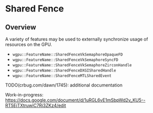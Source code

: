 # Shared Fence

## Overview

A variety of features may be used to externally synchronize usage of resources on the GPU.

- `wgpu::FeatureName::SharedFenceVkSemaphoreOpaqueFD`
- `wgpu::FeatureName::SharedFenceVkSemaphoreSyncFD`
- `wgpu::FeatureName::SharedFenceVkSemaphoreZirconHandle`
- `wgpu::FeatureName::SharedFenceDXGISharedHandle`
- `wgpu::FeatureName::SharedFenceMTLSharedEvent`

TODO(crbug.com/dawn/1745): additional documentation

Work-in-progress: https://docs.google.com/document/d/1uRGL6vE1mSbpWd2v_KU5--RT5EjTXtruwiC7Ri3ZKz4/edit
